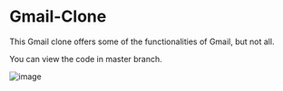 # Gmail-Clone
This Gmail clone offers some of the functionalities of Gmail, but not all.

You can view the code in master branch.

![image](https://github.com/Gowtham1707/Gmail-Clone/assets/93418943/b5158ea9-b4f3-4050-87e1-e106e02096a0)
